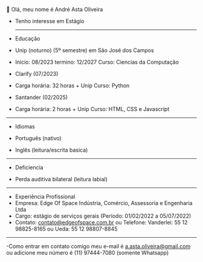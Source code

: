👋 Olá, meu nome é André Asta Oliveira
- Tenho interesse em Estágio

  ________________________________________________________________________________________________________________________________________________________________________________________
- Educação

- Unip (noturno) (5º semestre) em São José dos Campos
- Inicio: 08/2023    termino: 12/2027    Curso: Ciencias da Computação
  
-  Clarify (07/2023) 
-  Carga horária: 32 horas + Unip  Curso: Python

-  Santander  (02/2025)
-  Carga horária: 2 horas + Unip   Curso: HTML, CSS e Javascript 
___________________________________________________________________________________________________________________________________________________________________________________












- Idiomas
  
- Português (nativo)
- Inglês (leitura/escrita basica)





_____________________________________________________________________________________________________________________________________________________________________________________









- Deficiencia
  
- Perda auditiva bilateral (leitura labial)

_________________________________________________________________________________________________________________________________________________________________________________________












- Experiência Profissional
- Empresa: Edge Of Space Indústria, Comércio, Assessoria e Engenharia Ltda
- Cargo: estágio de serviços gerais (Período: 01/02/2022 a 05/07/2022)
- Contato: contato@edgeofspace.com.br ou Telefone: Vanderlei: 55 12 98825-8165 ou Ueda: 55 12 98807-8845
  
  

  













__________________________________________________________________________________________________________________________________________________________________________________________



-Como entrar em contato comigo meu e-mail é a.asta.oliveira@gmail.com ou adicione meu número é (11) 97444-7080 (somente Whatsapp)


   






  


<!---
AndreAsta13/AndreAsta13 is a ✨ special ✨ repository because its `README.md` (this file) appears on your GitHub profile.
You can click the Preview link to take a look at your changes.
--->
